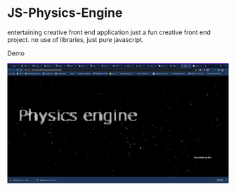 
# JS-Physics-Engine
entertaining creative front end application
just a fun creative front end project.
no use of libraries, just pure javascript.



 Demo
 
![PE demo](./demo.gif)
